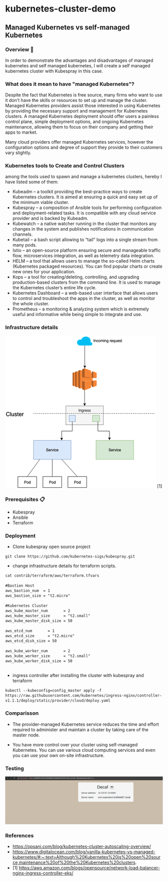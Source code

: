 # kubernetes-cluster-demo

## Managed Kubernetes vs self-managed Kubernetes

### Overview 🔧

In order to demonstrate the advantages and disadvantages of managed kubernetes and self managed kubernetes, I will create a self managed kubernetes cluster with Kubespray in this case.

### What does it mean to have "managed Kubernetes"?

Despite the fact that Kubernetes is free source, many firms who want to use it don't have the skills or resources to set up and manage the cluster. Managed Kubernetes providers assist those interested in using Kubernetes by providing the necessary support and management for Kubernetes clusters. A managed Kubernetes deployment should offer users a painless control plane, simple deployment options, and ongoing Kubernetes maintenance, allowing them to focus on their company and getting their apps to market.

Many cloud providers offer managed Kubernetes services, however the configuration options and degree of support they provide to their customers vary slightly.

### Kubernetes tools to Create and Control Clusters
among the tools used to spawn and manage a kubernetes clusters, hereby I have listed some of them:
- Kubeadm – a toolkit providing the best-practice ways to create Kubernetes clusters. It is aimed at ensuring a quick and easy set up of the minimum viable cluster.
- Kubespray – a composition of Ansible tools for performing configuration and deployment-related tasks. It is compatible with any cloud service provider and is backed by Kubeadm.
- Kubewatch – a native watcher running in the cluster that monitors any changes in the system and publishes notifications in communication channels.
- Kubetail – a bash script allowing to “tail” logs into a single stream from many pods.
- Istio – an open-source platform ensuring secure and manageable traffic flow, microservices integration, as well as telemetry data integration.
- HELM – a tool that allows users to manage the so-called Helm charts (Kubernetes packaged resources). You can find popular charts or create new ones for your application.
- Kops – a tool for creating/deleting, controlling, and upgrading production-based clusters from the command line. It is used to manage the Kubernetes cluster’s entire life cycle.
- Kubernetes Dashboard – a web-based user interface that allows users to control and troubleshoot the apps in the cluster, as well as monitor the whole cluster.
- Prometheus – a monitoring & analyzing system which is extremely useful and informative while being simple to integrate and use.


### Infrastructure details

![cluster diagram](images/lb_ingress.png) [1]

### Prerequisites 📋
- Kubespray
- Ansible
- Terraform

### Deployment 
- Clone kubespray open source project
```
git clone https://github.com/kubernetes-sigs/kubespray.git
```
- change infrastructure details for terraform scripts.
```
cat contrib/terraform/aws/terraform.tfvars

#Bastion Host
aws_bastion_num  = 1
aws_bastion_size = "t2.micro"

#Kubernetes Cluster
aws_kube_master_num       = 2
aws_kube_master_size      = "t2.small"
aws_kube_master_disk_size = 50

aws_etcd_num       = 1
aws_etcd_size      = "t2.micro"
aws_etcd_disk_size = 50

aws_kube_worker_num       = 2
aws_kube_worker_size      = "t2.small"
aws_kube_worker_disk_size = 50


```
- ingress controller after installing the cluster with kubespray and terraform
```
kubectl --kubeconfig=config_master apply -f https://raw.githubusercontent.com/kubernetes/ingress-nginx/controller-v1.1.1/deploy/static/provider/cloud/deploy.yaml
```

### Comparisson 
- The provider-managed Kubernetes service reduces the time and effort required to administer and maintain a cluster by taking care of the master node.

- You have more control over your cluster using self-managed Kubernetes. You can use various cloud computing services and even you can use your own on-site infrastructure.

### Testing
![Cluster details summary](images/cluster_nginx_lb.png)

### References
- https://opsani.com/blog/kubernetes-cluster-autoscaling-overview/ 
- https://www.digitalocean.com/blog/vanilla-kubernetes-vs-managed-kubernetes/#:~:text=Although%20Kubernetes%20is%20open%20source,maintenance%20of%20the%20Kubernetes%20clusters. 
- [1] https://aws.amazon.com/blogs/opensource/network-load-balancer-nginx-ingress-controller-eks/

 
